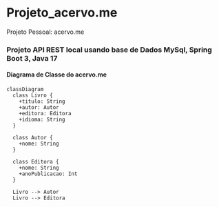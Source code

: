 # Projeto_acervo.me
Projeto Pessoal: acervo.me

### Projeto API REST local usando base de Dados MySql, Spring Boot 3, Java 17 

#### Diagrama de Classe do acervo.me
```mermaid
classDiagram
  class Livro {
    +titulo: String
    +autor: Autor
    +editora: Editora
    +idioma: String
  }

  class Autor {
    +nome: String
  }

  class Editora {
    +nome: String
    +anoPublicacao: Int
  }

  Livro --> Autor
  Livro --> Editora
```
